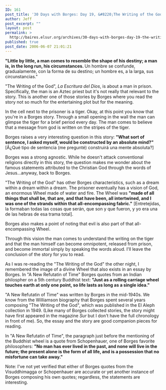 ```yaml
---
ID: 161
post_title: '30 Days with Borges: Day 19, &#8220;The Writing of the God&#8221;'
author: Jeff
post_excerpt: ""
layout: post
permalink: >
  http://baires.elsur.org/archives/30-days-with-borges-day-19-the-writing-of-the-god/
published: true
post_date: 2006-06-07 21:01:21
---
```

<b>"Little by little, a man comes to resemble the shape of his destiny; a man is, in the long run, his circumstances. </b> Un hombre se confunde, gradualamente, con la forma de su destino; un hombre es, a la larga, sus circunstancias."






"The Writing of the God", <em>La Escritura del Dios</em>, is about a man   in prison. Specifically, the man is an Aztec priest but it's not really that relevant to the story. This is another one of those stories by Borges where you read the story not so much for the entertaining plot but for the meaning.  

In the cell next to the prisoner is a tiger. Okay, at this point you know that you're in a Borges story. Through a small opening in the wall the man can glimpse the tiger for a brief period every day. The man comes to believe that a message from   god is written on the stripes of the tiger. 

Borges  raises a very interesting question in this story: <b>"What sort of sentence, I asked myself, would be constructed by an absolute mind?"</b> [Â¿Qué tipo de sentencia (me pregunté) construirá una mente absoluta?] 

Borges was a strong agnostic. While he doesn't attack conventional religions directly in this story, the question makes me wonder about   the   famous statements  attributed to the Christian God through the words of Jesus...anyway, back to Borges.

"The Writing of the God" has other Borges characteristics, such as a dream within a dream within a dream. The prisoner eventually has a vision of God, an enormous Wheel made of water and fire. The Wheel was <b>"made of all things that shall be, that are, and that have been, all intertwined, and I was one of the strands within that all-encompassing fabric."</b> [Entretejidas, la formaban todas las cosas que serán, que son y que fueron, y yo era una de las hebras de esa trama total].

Borges also makes a point of noting that evil is also part of that all-encompassing Wheel. 

Through this vision the man comes to understand the writing on the tiger and   that the man himself can become omnipotent, released from prison, and become immortal simply by speaking the words aloud.  I'll leave the conclusion of the story for you to read. 

As I was re-reading the "The Writing of the God" the other night, I remembered the image of a divine Wheel that also exists in  an essay by Borges. In "A New Refutatin of Time" Borges quotes from an Indian philospher on a 5th century Buddhist text: <b>"Just as a rolling carriage wheel touches earth at only one point, so life lasts as long as a single idea."</b> 

"A New Refutatin of Time" was written by Borges in the mid-1940s. We know from the Williamson biography that Borges spent several years composing "The Writing of the God", which was published in the El Aleph collection in 1949. (Like many of Borges collected stories, the story might have first appeared in the magazine <em>Sur</em> but I don't have the full chronology in front of me). So, the essay and the story are good companion pieces for reading. 

In "A New Refutatin of Time", the paragraph just before the mentioning of the Buddhist wheel is a quote from Schopenhauer, one of Borges favorite philosophers: <b>"No man has ever lived in the past, and none will live in the future; the present alone is the form of all life, and is a possession that no misfortune can take away."</b>

Note: I've not yet verified that either of Borges quotes from the Visuddhimagga or Schopenhauer are accurate or yet another instance of Borges composing his own quotes; regardless, the statements are interesting.